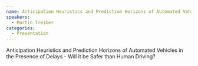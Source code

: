 ```yaml
--- 
name: Anticipation Heuristics and Prediction Horizons of Automated Vehicles in the Presence of Delays - Will it be Safer than Human Driving?
speakers: 
  - Martin Treiber
categories:
  - Presentation
---
```


Anticipation Heuristics and Prediction Horizons of Automated Vehicles in the Presence of Delays - Will it be Safer than Human Driving?